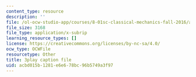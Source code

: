 ```yaml
---
content_type: resource
description: ''
file: /ol-ocw-studio-app/courses/8-01sc-classical-mechanics-fall-2016/acbd015b1281e6e678bc96b5749a3f97_7Kq8BINVDiw.srt
file_size: 3168
file_type: application/x-subrip
learning_resource_types: []
license: https://creativecommons.org/licenses/by-nc-sa/4.0/
ocw_type: OCWFile
resourcetype: Other
title: 3play caption file
uid: acbd015b-1281-e6e6-78bc-96b5749a3f97
---
```

